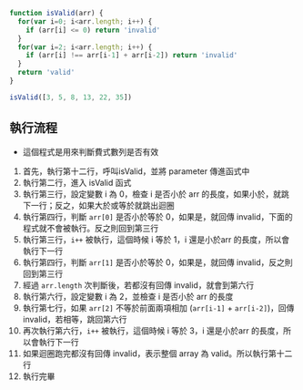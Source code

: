 ``` js
function isValid(arr) {
  for(var i=0; i<arr.length; i++) {
    if (arr[i] <= 0) return 'invalid'
  }
  for(var i=2; i<arr.length; i++) {
    if (arr[i] !== arr[i-1] + arr[i-2]) return 'invalid'
  }
  return 'valid'
}

isValid([3, 5, 8, 13, 22, 35])
```

## 執行流程

* 這個程式是用來判斷費式數列是否有效

1. 首先，執行第十二行，呼叫isValid，並將 parameter 傳進函式中
2. 執行第二行，進入 isValid 函式
3. 執行第三行，設定變數 i 為 0，檢查 i 是否小於 arr 的長度，如果小於，就跳下一行；反之，如果大於或等於就跳出迴圈
4. 執行第四行，判斷 `arr[0]` 是否小於等於 0，如果是，就回傳 invalid，下面的程式就不會被執行。反之則回到第三行
5. 執行第三行，`i++` 被執行，這個時候 i 等於 1，i 還是小於arr 的長度，所以會執行下一行
6. 執行第四行，判斷 `arr[1]` 是否小於等於 0，如果是，就回傳 invalid，反之則回到第三行
7. 經過 `arr.length` 次判斷後，若都沒有回傳 invalid，就會到第六行
8. 執行第六行，設定變數 i 為 2，並檢查 i 是否小於 arr 的長度
9. 執行第七行，如果 `arr[2]` 不等於前面兩項相加 (`arr[i-1]` + `arr[i-2]`)，回傳 invalid，若相等，跳回第六行
10. 再次執行第六行，`i++` 被執行，這個時候 i 等於 3，i 還是小於arr 的長度，所以會執行下一行
11. 如果迴圈跑完都沒有回傳 invalid，表示整個 array 為 valid。所以執行第十二行
12. 執行完畢
